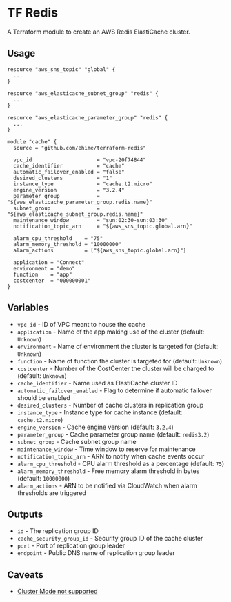 # TF Redis

A Terraform module to create an AWS Redis ElastiCache cluster.

## Usage

```hcl
resource "aws_sns_topic" "global" {
  ...
}

resource "aws_elasticache_subnet_group" "redis" {
  ...
}

resource "aws_elasticache_parameter_group" "redis" {
  ...
}

module "cache" {
  source = "github.com/ehime/terraform-redis"

  vpc_id                     = "vpc-20f74844"
  cache_identifier           = "cache"
  automatic_failover_enabled = "false"
  desired_clusters           = "1"
  instance_type              = "cache.t2.micro"
  engine_version             = "3.2.4"
  parameter_group            = "${aws_elasticache_parameter_group.redis.name}"
  subnet_group               = "${aws_elasticache_subnet_group.redis.name}"
  maintenance_window         = "sun:02:30-sun:03:30"
  notification_topic_arn     = "${aws_sns_topic.global.arn}"

  alarm_cpu_threshold    = "75"
  alarm_memory_threshold = "10000000"
  alarm_actions          = ["${aws_sns_topic.global.arn}"]

  application = "Connect"
  environment = "demo"
  function    = "app"
  costcenter  = "000000001"
}
```

## Variables

- `vpc_id`                      - ID of VPC meant to house the cache
- `application`                 - Name of the app making use of the cluster               (default: `Unknown`)
- `environment`                 - Name of environment the cluster is targeted for         (default: `Unknown`)
- `function`                    - Name of function the cluster is targeted for            (default: `Unknown`)
- `costcenter`                  - Number of the CostCenter the cluster will be charged to (default: `Unknown`)
- `cache_identifier`            - Name used as ElastiCache cluster ID
- `automatic_failover_enabled`  - Flag to determine if automatic failover should be enabled
- `desired_clusters`            - Number of cache clusters in replication group
- `instance_type`               - Instance type for cache instance                        (default: `cache.t2.micro`)
- `engine_version`              - Cache engine version                                    (default: `3.2.4`)
- `parameter_group`             - Cache parameter group name                              (default: `redis3.2`)
- `subnet_group`                - Cache subnet group name
- `maintenance_window`          - Time window to reserve for maintenance
- `notification_topic_arn`      - ARN to notify when cache events occur
- `alarm_cpu_threshold`         - CPU alarm threshold as a percentage                     (default: `75`)
- `alarm_memory_threshold`      - Free memory alarm threshold in bytes                    (default: `10000000`)
- `alarm_actions`               - ARN to be notified via CloudWatch when alarm thresholds are triggered


## Outputs

- `id`                          - The replication group ID
- `cache_security_group_id`     - Security group ID of the cache cluster
- `port`                        - Port of replication group leader
- `endpoint`                    - Public DNS name of replication group leader


## Caveats

- [Cluster Mode not supported](https://github.com/hashicorp/terraform/issues/9419)
